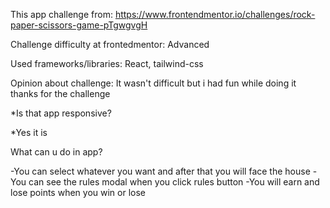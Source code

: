 
This app challenge from: https://www.frontendmentor.io/challenges/rock-paper-scissors-game-pTgwgvgH

Challenge difficulty at frontedmentor: Advanced

Used frameworks/libraries: React, tailwind-css

Opinion about challenge: It wasn't difficult but i had fun while doing it thanks for the challenge

*Is that app responsive?

*Yes it is

What can u do in app?

-You can select whatever you want and after that you will face the house
-You can see the rules modal when you click rules button
-You will earn and lose points when you win or lose
